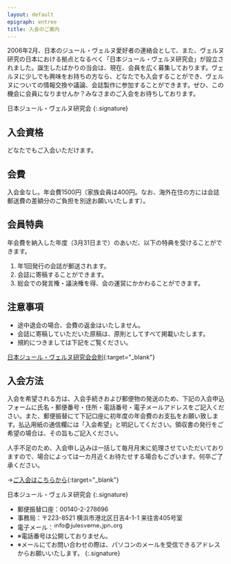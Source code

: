 ```yaml
---
layout: default
epigraph: entree
title: 入会のご案内
---
```

2006年2月、日本のジュール・ヴェルヌ愛好者の連絡会として、また、ヴェルヌ研究の日本における拠点となるべく「日本ジュール・ヴェルヌ研究会」が設立されました。誕生したばかりの当会は、現在、会員を広く募集しております。ヴェルヌに少しでも興味をお持ちの方なら、どなたでも入会することができ、ヴェルヌについての情報交換や議論、会誌製作に参加することができます。ぜひ、この機会に会員になりませんか？みなさまのご入会をお待ちしております。

日本ジュール・ヴェルヌ研究会
{:.signature}

## 入会資格
どなたでもご入会いただけます。

## 会費
入会金なし。年会費1500円（家族会員は400円。なお、海外在住の方には会誌郵送費の差額分のご負担を別途お願いいたします）。

## 会員特典
年会費を納入した年度（3月31日まで）のあいだ、以下の特典を受けることができます。

1. 年1回発行の会誌が郵送されます。
1. 会誌に寄稿することができます。
1. 総会での発言権・議決権を得、会の運営にかかわることができます。

## 注意事項
- 途中退会の場合、会費の返金はいたしません。
- 会誌に寄稿していただいた原稿は、原則としてすべて掲載いたします。
- 規約につきましては下記をご覧ください。

[日本ジュール・ヴェルヌ研究会会則](./regle.html){:target="_blank"}

## 入会方法
入会を希望される方は、入会手続きおよび郵便物の発送のため、下記の入会申込フォームに氏名・郵便番号・住所・電話番号・電子メールアドレスをご記入ください。また、郵便振替にて下記口座に初年度の年会費のお支払をお願い致します。払込用紙の通信欄には「入会希望」と明記してください。領収書の発行をご希望の場合は、その旨もご記入ください。

人手不足のため、入会申し込みは一括して毎月月末に処理させていただいておりますので、場合によっては一カ月近くお待たせする場合もございます。何卒ご了承ください。

→[ご入会はこちらから](./postmail/adhesion.html){:target="_blank"}

日本ジュール・ヴェルヌ研究会
{:.signature}

- 郵便振替口座：00140-2-278696
- 事務局：〒223-8521 横浜市港北区日吉4-1-1 来往舎405号室
- 電子メール：![](./img/sjev2006.gif)
- ※電話番号は公開しておりません。
- ※メールにてお問い合わせの際は、パソコンのメールを受信できるアドレスからお願いいたします。
{:.signature}
